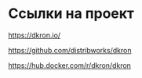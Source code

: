 # Ссылки на проект
https://dkron.io/

https://github.com/distribworks/dkron

https://hub.docker.com/r/dkron/dkron
